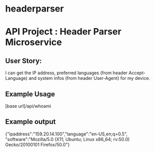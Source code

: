 # headerparser

# API Project : Header Parser Microservice
## User Story:
I can get the IP address, preferred languages (from header Accept-Language) and system infos (from header User-Agent) for my device.
## Example Usage
[base url]/api/whoami
## Example output
{"ipaddress":"159.20.14.100","language":"en-US,en;q=0.5", "software":"Mozilla/5.0 (X11; Ubuntu; Linux x86_64; rv:50.0) Gecko/20100101 Firefox/50.0"}

